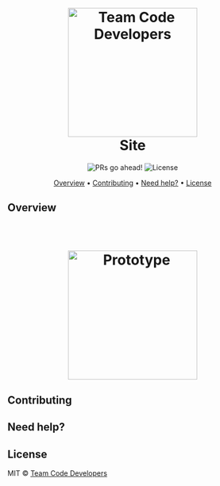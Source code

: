 <h1 align="center">
  <br>
  <img src="https://raw.githubusercontent.com/teamcodedevs/teamcodedevs/main/assets/header-logo.svg") alt="Team Code Developers" width="260">
  <br>
  Site
  <br>
</h1>

<p align="center">
  <img src="https://img.shields.io/badge/PRs-go ahead-%23b388ffff.svg" alt="PRs go ahead!" />

  <img alt="License" src="https://img.shields.io/badge/license-MIT-%23ff5252ff">
</p>

<p align="center">
  <a href="#themes">Overview</a> •
  <a href="#contributing">Contributing</a> •
  <a href="#need-help">Need help?</a> •
  <a href="#license">License</a>
</p>

## Overview
<h1 align="center">
  <br>
  <img src="https://raw.githubusercontent.com/teamcodedevs/teamcodedevs/main/assets/screen-prototype.png" alt="Prototype" width="260">
</h1>

## Contributing

## Need help?

## License

MIT © [Team Code Developers](https://github.com/teamcodedevs)